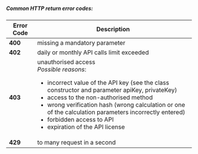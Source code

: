 ##### Common HTTP return error codes:
| Error Code| Description |
| ----------- | ----------- |
| **400**| missing a mandatory parameter |
| **402**| daily or monthly API calls limit exceeded |
| **403**| unauthorised access<br />*Possible reasons*:<ul><li>incorrect value of the API key (see the class constructor and parameter apiKey, privateKey)</li><li>access to the non-authorised method</li><li>wrong verification hash (wrong calculation or one of the calculation parameters incorrectly entered)</li><li>forbidden access to API</li><li>expiration of the API license</li></ul> |
| **429**| to many request in a second |
